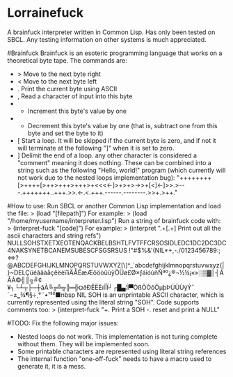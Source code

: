 # Lorrainefuck
A brainfuck interpreter written in Common Lisp.
Has only been tested on SBCL. Any testing information on other systems is much appreciated.

#Brainfuck
Brainfuck is an esoteric programming language that works on a theoretical byte tape. The commands are:
- \> Move to the next byte right
- < Move to the next byte left
- . Print the current byte using ASCII
- , Read a character of input into this byte
- + Increment this byte's value by one
- - Decrement this byte's value by one (that is, subtract one from this byte and set the byte to it)
- [ Start a loop. It will be skipped if the current byte is zero, and if not it will terminate at the following "]" when it is set to zero.
- ] Delimit the end of a loop.
any other character is considered a "comment" meaning it does nothing.
These can be combined into a string such as the following "Hello, world!" program (which currently will not work due to the nested loops implementation bug):
"++++++++[>++++[>++>+++>+++>+<<<<-]>+>+>->>+[<]<-]>>.>---.+++++++..+++.>>.<-.<.+++.------.--------.>>+.>++."

#How to use:
Run SBCL or another Common Lisp implementation and load the file:
\> (load "[filepath]")
For example:
\> (load "/home/myusername/interpreter.lisp")
Run a string of brainfuck code with:
\> (interpret-fuck "[code]")
For example:
\> (interpret ".+[.+] Print out all the ascii characters and string refs")
NULLSOHSTXETXEOTENQACKBELBSHTLFVTFFCRSOSIDLEDC1DC2DC3DC4NAKSYNETBCANEMSUBESCFSGSRSUS !"#$%&'(NIL*+,-./0123456789:;<=\>?@ABCDEFGHIJKLMNOPQRSTUVWXYZ[\\]^_`abcdefghijklmnopqrstuvwxyz{|}~DELÇüéâäàåçêëèïîìÄÅÉæÆôöòûùÿÖÜø£Ø×ƒáíóúñÑªº¿®¬½¼¡«»░▒▓│┤ÁÂÀ©╣║╗╝¢¥┐└┴┬├─┼ãÃ╚╔╩╦╠═╬¤ðÐÊËÈıÍÎÏ┘┌█▄¦Ì▀ÓßÔÒõÕµþÞÚÛÙýÝ¯´¬±‗¾¶§÷¸°¨•¹³²■nbsp
NIL
SOH is an unprintable ASCII character, which is currently represented using the literal string "SOH".
Code supports comments too:
\> (interpret-fuck "+. Print a SOH -. reset and print a NULL"

#TODO:
Fix the following major issues:
 - Nested loops do not work. This implementation is not turing complete without them. They will be implemented soon.
 - Some printable characters are represented using literal string references
 - The internal function "one-off-fuck" needs to have a macro used to generate it, it is a mess.
